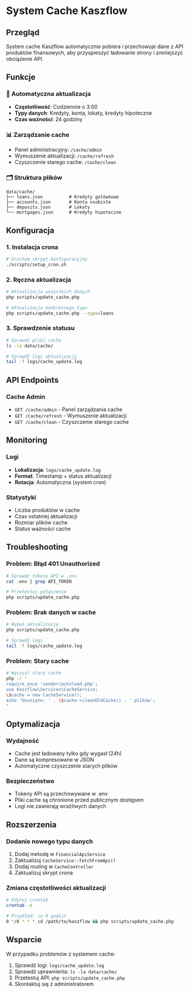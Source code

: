 # System Cache Kaszflow

## Przegląd

System cache Kaszflow automatycznie pobiera i przechowuje dane z API produktów finansowych, aby przyspieszyć ładowanie strony i zmniejszyć obciążenie API.

## Funkcje

### 🔄 Automatyczna aktualizacja
- **Częstotliwość**: Codziennie o 3:00
- **Typy danych**: Kredyty, konta, lokaty, kredyty hipoteczne
- **Czas ważności**: 24 godziny

### 📊 Zarządzanie cache
- Panel administracyjny: `/cache/admin`
- Wymuszenie aktualizacji: `/cache/refresh`
- Czyszczenie starego cache: `/cache/clean`

### 🗂️ Struktura plików
```
data/cache/
├── loans.json          # Kredyty gotówkowe
├── accounts.json       # Konta osobiste
├── deposits.json       # Lokaty
└── mortgages.json      # Kredyty hipoteczne
```

## Konfiguracja

### 1. Instalacja crona
```bash
# Uruchom skrypt konfiguracyjny
./scripts/setup_cron.sh
```

### 2. Ręczna aktualizacja
```bash
# Aktualizacja wszystkich danych
php scripts/update_cache.php

# Aktualizacja konkretnego typu
php scripts/update_cache.php --type=loans
```

### 3. Sprawdzenie statusu
```bash
# Sprawdź pliki cache
ls -la data/cache/

# Sprawdź logi aktualizacji
tail -f logs/cache_update.log
```

## API Endpoints

### Cache Admin
- `GET /cache/admin` - Panel zarządzania cache
- `GET /cache/refresh` - Wymuszenie aktualizacji
- `GET /cache/clean` - Czyszczenie starego cache

## Monitoring

### Logi
- **Lokalizacja**: `logs/cache_update.log`
- **Format**: Timestamp + status aktualizacji
- **Rotacja**: Automatyczna (system cron)

### Statystyki
- Liczba produktów w cache
- Czas ostatniej aktualizacji
- Rozmiar plików cache
- Status ważności cache

## Troubleshooting

### Problem: Błąd 401 Unauthorized
```bash
# Sprawdź tokeny API w .env
cat .env | grep API_TOKEN

# Przetestuj połączenie
php scripts/update_cache.php
```

### Problem: Brak danych w cache
```bash
# Wymuś aktualizację
php scripts/update_cache.php

# Sprawdź logi
tail -f logs/cache_update.log
```

### Problem: Stary cache
```bash
# Wyczyść stary cache
php -r "
require_once 'vendor/autoload.php';
use Kaszflow\Services\CacheService;
\$cache = new CacheService();
echo 'Usunięto: ' . \$cache->cleanOldCache() . ' plików';
"
```

## Optymalizacja

### Wydajność
- Cache jest ładowany tylko gdy wygasł (24h)
- Dane są kompresowane w JSON
- Automatyczne czyszczenie starych plików

### Bezpieczeństwo
- Tokeny API są przechowywane w .env
- Pliki cache są chronione przed publicznym dostępem
- Logi nie zawierają wrażliwych danych

## Rozszerzenia

### Dodanie nowego typu danych
1. Dodaj metodę w `FinancialApiService`
2. Zaktualizuj `CacheService::fetchFromApi()`
3. Dodaj routing w `CacheController`
4. Zaktualizuj skrypt crona

### Zmiana częstotliwości aktualizacji
```bash
# Edytuj crontab
crontab -e

# Przykład: co 6 godzin
0 */6 * * * cd /path/to/kaszflow && php scripts/update_cache.php
```

## Wsparcie

W przypadku problemów z systemem cache:
1. Sprawdź logi: `logs/cache_update.log`
2. Sprawdź uprawnienia: `ls -la data/cache/`
3. Przetestuj API: `php scripts/update_cache.php`
4. Skontaktuj się z administratorem 